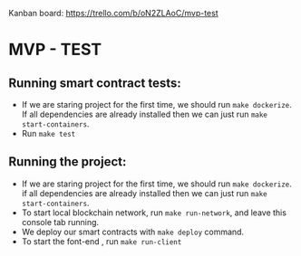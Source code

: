 
Kanban board: https://trello.com/b/oN2ZLAoC/mvp-test

# MVP - TEST
## Running smart contract tests: 
-  If we are staring project for the first time, we should run `make dockerize`.
If all dependencies are already installed then we can just run `make start-containers`.
-  Run `make test`


## Running the project:
- If we are staring project for the first time, we should run `make dockerize`.
if all dependencies are already installed then we can just run `make start-containers`.
- To start local blockchain network, run `make run-network`, and leave this console tab running.
- We deploy our smart contracts with `make deploy` command.
- To start the font-end , run `make run-client`